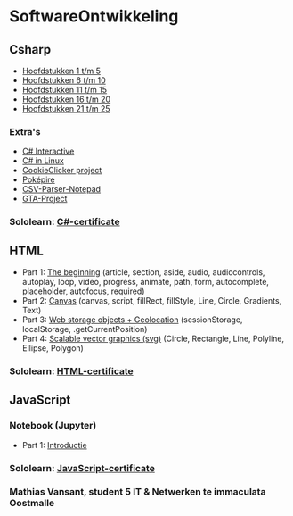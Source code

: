 # SoftwareOntwikkeling
## Csharp
- [Hoofdstukken 1 t/m 5](CSharp/Hoofdstukken1-5.md)
- [Hoofdstukken 6 t/m 10](CSharp/Hoofdstukken6-10.md)
- [Hoofdstukken 11 t/m 15](CSharp/Hoofdstukken11-15.md)
- [Hoofdstukken 16 t/m 20](CSharp/Hoofdstukken16-20.md)
- [Hoofdstukken 21 t/m 25](CSharp/Hoofdstukken21-25.md)
### Extra's
- [C# Interactive](CSharp/Csharp-Interactive/Csharp-Interactive.md)
- [C# in Linux](CSharp/Linux/Linux.md)
- [CookieClicker project](https://github.com/MathiasV-immalle/CookieClicker)
- [Poképire](https://github.com/MathiasV-immalle/EersteGame)
- [CSV-Parser-Notepad](https://github.com/MathiasV-immalle/CSV-parser-Notepad)
- [GTA-Project](https://github.com/MathiasV-immalle/GTA-project)
### Sololearn: [C#-certificate](CSharp/SoloLearnCSharp/SoloLearnCSharp.md)
## HTML
- Part 1: [The beginning](HTML/Hoofdstukken/The-Beginning.md) (article, section, aside, audio, audiocontrols, autoplay, loop, video, progress, animate, path, form, autocomplete, placeholder, autofocus, required)
- Part 2: [Canvas](HTML/Hoofdstukken/Canvas.md) (canvas, script, fillRect, fillStyle, Line, Circle, Gradients, Text)
- Part 3: [Web storage objects + Geolocation](HTML/Hoofdstukken/Web-storage-objects+Geolocation.md) (sessionStorage, localStorage, .getCurrentPosition)
- Part 4: [Scalable vector graphics (svg)](HTML/Hoofdstukken/Scalable-vector-graphics.md) (Circle, Rectangle, Line, Polyline, Ellipse, Polygon)
### Sololearn: [HTML-certificate](HTML/HTMLSoloLearn/SololearnHTML.md)
## JavaScript
### Notebook (Jupyter)
- Part 1: [Introductie](JavaScript/Notebook/Javascript+introductie.ipynb) 
### Sololearn: [JavaScript-certificate](JavaScript/JavaScriptSoloLearn/SoloLearnJavaScript.md)
### Mathias Vansant, student 5 IT & Netwerken te immaculata Oostmalle
